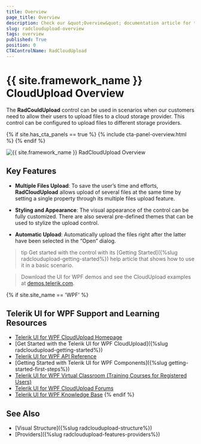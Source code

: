 ```yaml
---
title: Overview
page_title: Overview
description: Check our &quot;Overview&quot; documentation article for the RadCloudUpload {{ site.framework_name }} control.
slug: radcloudupload-overview
tags: overview
published: True
position: 0
CTAControlName: RadCloudUpload
---
```


# {{ site.framework_name }} CloudUpload Overview

The __RadCouldUpload__ control can be used in scenarios when our customers need to allow their users to upload files to a cloud storage provider. This control can be configured to upload files to different storage providers.

{% if site.has_cta_panels == true %}
{% include cta-panel-overview.html %}
{% endif %}

![{{ site.framework_name }} RadCloudUpload Overview](images/cloudupload-overview-0.png)

## Key Features

* __Multiple Files Upload__: To save the user’s time and efforts, __RadCloudUpload__ allows upload of several files at the same time by setting a single property through its multiple files upload feature. 

* __Styling and Appearance__: The visual appearance of the control can be fully customized. There are also several pre-defined themes that can be used to stylize the upload control.

* __Automatic Upload__: Automatically upload the files right after the latter have been selected in the “Open” dialog.

>tip Get started with the control with its [Getting Started]({%slug radcloudupload-getting-started%}) help article that shows how to use it in a basic scenario.

> Download the UI for WPF demos and see the CloudUpload examples at [demos.telerik.com](https://demos.telerik.com/wpf/).

{% if site.site_name == 'WPF' %}
## Telerik UI for WPF Support and Learning Resources

* [Telerik UI for WPF CloudUpload Homepage](https://www.telerik.com/products/wpf/cloud-upload.aspx)
* [Get Started with the Telerik UI for WPF CloudUpload]({%slug radcloudupload-getting-started%})
* [Telerik UI for WPF API Reference](https://docs.telerik.com/devtools/wpf/api/)
* [Getting Started with Telerik UI for WPF Components]({%slug getting-started-first-steps%})
* [Telerik UI for WPF Virtual Classroom (Training Courses for Registered Users)](https://learn.telerik.com/learn/course/external/view/elearning/16/telerik-ui-for-wpf) 
* [Telerik UI for WPF CloudUpload Forums](https://www.telerik.com/forums/wpf)
* [Telerik UI for WPF Knowledge Base](https://docs.telerik.com/devtools/wpf/knowledge-base)
{% endif %}

## See Also   
 * [Visual Structure]({%slug radcloudupload-structure%})
 * [Providers]({%slug radcloudupload-features-providers%})

 
